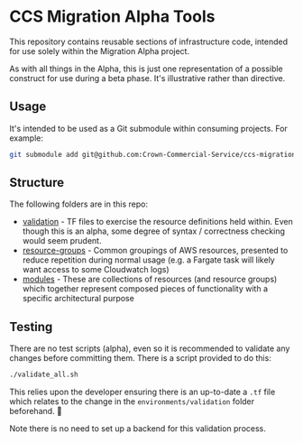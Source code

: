 # CCS Migration Alpha Tools

This repository contains reusable sections of infrastructure code, intended for use solely within the Migration Alpha project.

As with all things in the Alpha, this is just one representation of a possible construct for use during a beta phase. It's illustrative rather than directive.

## Usage

It's intended to be used as a Git submodule within consuming projects. For example:

```bash
git submodule add git@github.com:Crown-Commercial-Service/ccs-migration-alpha-tools.git infrastructure/core
```

## Structure

The following folders are in this repo:

* [validation](validation/README.md) - TF files to exercise the resource definitions held within. Even though this is an alpha, some degree of syntax / correctness checking would seem prudent.
* [resource-groups](resource-groups/README.md) - Common groupings of AWS resources, presented to reduce repetition during normal usage (e.g. a Fargate task will likely want access to some Cloudwatch logs)
* [modules](modules/README.md) - These are collections of resources (and resource groups) which together represent composed pieces of functionality with a specific architectural purpose

## Testing

There are no test scripts (alpha), even so it is recommended to validate any changes before committing them. There is a script provided to do this:

```bash
./validate_all.sh
```

This relies upon the developer ensuring there is an up-to-date a `.tf` file which relates to the change in the `environments/validation` folder beforehand. 🙂

Note there is no need to set up a backend for this validation process.
